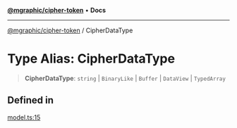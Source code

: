 [**@mgraphic/cipher-token**](../README.md) • **Docs**

***

[@mgraphic/cipher-token](../globals.md) / CipherDataType

# Type Alias: CipherDataType

> **CipherDataType**: `string` \| `BinaryLike` \| `Buffer` \| `DataView` \| `TypedArray`

## Defined in

[model.ts:15](https://github.com/mgraphic/cipher-token/blob/84fd06062d7f61b79d7a8155440ee4cc7cc44b40/src/model.ts#L15)
